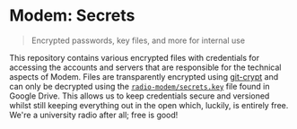 # Modem: Secrets

> Encrypted passwords, key files, and more for internal use

This repository contains various encrypted files with credentials for accessing the accounts and servers that are responsible for the technical aspects of Modem. Files are transparently encrypted using [git-crypt](https://github.com/AGWA/git-crypt) and can only be decrypted using the [`radio-modem/secrets.key`](https://drive.google.com/open?id=0B_EA-Me3eCqGVUdYWm1FTElxR28) file found in Google Drive. This allows us to keep credentials secure and versioned whilst still keeping everything out in the open which, luckily, is entirely free. We're a university radio after all; free is good!
